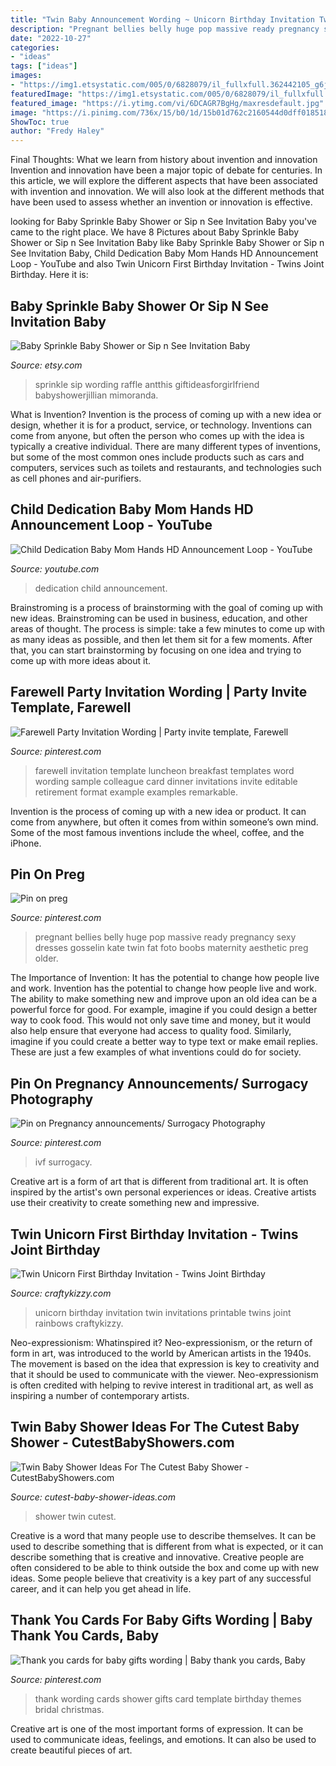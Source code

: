 ```yaml
---
title: "Twin Baby Announcement Wording ~ Unicorn Birthday Invitation Twin Invitations Printable Twins Joint Rainbows Craftykizzy"
description: "Pregnant bellies belly huge pop massive ready pregnancy sexy dresses gosselin kate twin fat foto boobs maternity aesthetic preg older"
date: "2022-10-27"
categories:
- "ideas"
tags: ["ideas"]
images:
- "https://img1.etsystatic.com/005/0/6828079/il_fullxfull.362442105_g6jz.jpg"
featuredImage: "https://img1.etsystatic.com/005/0/6828079/il_fullxfull.362442105_g6jz.jpg"
featured_image: "https://i.ytimg.com/vi/6DCAGR7BgHg/maxresdefault.jpg"
image: "https://i.pinimg.com/736x/15/b0/1d/15b01d762c2160544d0dff018518f63a--thank-you-card-wording-thank-you-card-template.jpg"
ShowToc: true
author: "Fredy Haley"
---
```



Final Thoughts: What we learn from history about invention and innovation
Invention and innovation have been a major topic of debate for centuries. In this article, we will explore the different aspects that have been associated with invention and innovation. We will also look at the different methods that have been used to assess whether an invention or innovation is effective.

	

		
looking for Baby Sprinkle Baby Shower or Sip n See Invitation Baby you've came to the right place. We have 8 Pictures about Baby Sprinkle Baby Shower or Sip n See Invitation Baby like Baby Sprinkle Baby Shower or Sip n See Invitation Baby, Child Dedication Baby Mom Hands HD Announcement Loop - YouTube and also Twin Unicorn First Birthday Invitation - Twins Joint Birthday. Here it is:
		
    
## Baby Sprinkle Baby Shower Or Sip N See Invitation Baby

<img loading=lazy src="https://img1.etsystatic.com/005/0/6828079/il_fullxfull.362442105_g6jz.jpg" onerror="this.onerror=null;this.src='https://tse1.mm.bing.net/th?id=OIP.e8upUYW7xg7AW64G3zSmHQHaKX&amp;pid=15.1';" alt="Baby Sprinkle Baby Shower or Sip n See Invitation Baby">

_Source: etsy.com_

>sprinkle sip wording raffle antthis giftideasforgirlfriend babyshowerjillian mimoranda. 

	

What is Invention?
Invention is the process of coming up with a new idea or design, whether it is for a product, service, or technology. Inventions can come from anyone, but often the person who comes up with the idea is typically a creative individual. There are many different types of inventions, but some of the most common ones include products such as cars and computers, services such as toilets and restaurants, and technologies such as cell phones and air-purifiers.

    
## Child Dedication Baby Mom Hands HD Announcement Loop - YouTube

<img loading=lazy src="https://i.ytimg.com/vi/6DCAGR7BgHg/maxresdefault.jpg" onerror="this.onerror=null;this.src='https://tse3.mm.bing.net/th?id=OIP.-z8SlyBmhWDmMxoESD1dBgHaEK&amp;pid=15.1';" alt="Child Dedication Baby Mom Hands HD Announcement Loop - YouTube">

_Source: youtube.com_

>dedication child announcement. 

	

Brainstroming is a process of brainstorming with the goal of coming up with new ideas. Brainstroming can be used in business, education, and other areas of thought. The process is simple: take a few minutes to come up with as many ideas as possible, and then let them sit for a few moments. After that, you can start brainstorming by focusing on one idea and trying to come up with more ideas about it.

    
## Farewell Party Invitation Wording | Party Invite Template, Farewell

<img loading=lazy src="https://i.pinimg.com/originals/27/83/42/278342c9e87ad900fbfdda3777278098.jpg" onerror="this.onerror=null;this.src='https://tse1.mm.bing.net/th?id=OIP.uD6rRDgSKUGYjtdpBPLErAHaK5&amp;pid=15.1';" alt="Farewell Party Invitation Wording | Party invite template, Farewell">

_Source: pinterest.com_

>farewell invitation template luncheon breakfast templates word wording sample colleague card dinner invitations invite editable retirement format example examples remarkable. 

	

Invention is the process of coming up with a new idea or product. It can come from anywhere, but often it comes from within someone’s own mind. Some of the most famous inventions include the wheel, coffee, and the iPhone.

    
## Pin On Preg

<img loading=lazy src="https://i.pinimg.com/736x/ef/1c/07/ef1c07ab893e94d742b15f25602e5655--pregnant-bellies-beautiful-people.jpg" onerror="this.onerror=null;this.src='https://tse4.mm.bing.net/th?id=OIP.CTC9TJOyw9Od-pRmSOPeKAHaLH&amp;pid=15.1';" alt="Pin on preg">

_Source: pinterest.com_

>pregnant bellies belly huge pop massive ready pregnancy sexy dresses gosselin kate twin fat foto boobs maternity aesthetic preg older. 

	

The Importance of Invention: It has the potential to change how people live and work.
Invention has the potential to change how people live and work. The ability to make something new and improve upon an old idea can be a powerful force for good. For example, imagine if you could design a better way to cook food. This would not only save time and money, but it would also help ensure that everyone had access to quality food. Similarly, imagine if you could create a better way to type text or make email replies. These are just a few examples of what inventions could do for society.

    
## Pin On Pregnancy Announcements/ Surrogacy Photography

<img loading=lazy src="https://i.pinimg.com/736x/33/f6/93/33f6938de281ff0be393458e6fd23157.jpg" onerror="this.onerror=null;this.src='https://tse4.mm.bing.net/th?id=OIP.H4JxCyVrU_KFux6J2tCJCgHaLH&amp;pid=15.1';" alt="Pin on Pregnancy announcements/ Surrogacy Photography">

_Source: pinterest.com_

>ivf surrogacy. 

	

Creative art is a form of art that is different from traditional art. It is often inspired by the artist's own personal experiences or ideas. Creative artists use their creativity to create something new and impressive.

    
## Twin Unicorn First Birthday Invitation - Twins Joint Birthday

<img loading=lazy src="https://cdn.shopify.com/s/files/1/2177/0701/products/Twin_Unicorn_Birthday_Invitation_1024x1024.jpg?v=1556168525" onerror="this.onerror=null;this.src='https://tse3.mm.bing.net/th?id=OIP.Gox9majtHTej1XZIaRTYpwHaF7&amp;pid=15.1';" alt="Twin Unicorn First Birthday Invitation - Twins Joint Birthday">

_Source: craftykizzy.com_

>unicorn birthday invitation twin invitations printable twins joint rainbows craftykizzy. 

	

Neo-expressionism: Whatinspired it?
Neo-expressionism, or the return of form in art, was introduced to the world by American artists in the 1940s. The movement is based on the idea that expression is key to creativity and that it should be used to communicate with the viewer. Neo-expressionism is often credited with helping to revive interest in traditional art, as well as inspiring a number of contemporary artists.

    
## Twin Baby Shower Ideas For The Cutest Baby Shower - CutestBabyShowers.com

<img loading=lazy src="http://www.cutest-baby-shower-ideas.com/images/twinballoons.jpg" onerror="this.onerror=null;this.src='https://tse3.mm.bing.net/th?id=OIP.V2K2CiONR4uMhyGHaynYRgHaLH&amp;pid=15.1';" alt="Twin Baby Shower Ideas For The Cutest Baby Shower - CutestBabyShowers.com">

_Source: cutest-baby-shower-ideas.com_

>shower twin cutest. 

	

Creative is a word that many people use to describe themselves. It can be used to describe something that is different from what is expected, or it can describe something that is creative and innovative. Creative people are often considered to be able to think outside the box and come up with new ideas. Some people believe that creativity is a key part of any successful career, and it can help you get ahead in life.

    
## Thank You Cards For Baby Gifts Wording | Baby Thank You Cards, Baby

<img loading=lazy src="https://i.pinimg.com/736x/15/b0/1d/15b01d762c2160544d0dff018518f63a--thank-you-card-wording-thank-you-card-template.jpg" onerror="this.onerror=null;this.src='https://tse4.mm.bing.net/th?id=OIP.Ur_7eq-mShrUfF3Pmk_VpgHaFR&amp;pid=15.1';" alt="Thank you cards for baby gifts wording | Baby thank you cards, Baby">

_Source: pinterest.com_

>thank wording cards shower gifts card template birthday themes bridal christmas. 

	

Creative art is one of the most important forms of expression. It can be used to communicate ideas, feelings, and emotions. It can also be used to create beautiful pieces of art.

